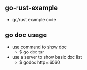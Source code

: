 ## go-rust-example
* go/rust example code

## go doc usage
* use command to show doc
    * $ go doc tar
* use a server to show basic doc list
    * $ godoc http=:6060

